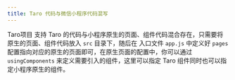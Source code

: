 ```yaml
---
title: Taro 代码与微信小程序代码混写
---
```


Taro项目 支持 Taro 的代码与小程序原生的页面、组件代码混合存在，只需要将原生的页面、组件代码放入 `src` 目录下，随后在 入口文件 `app.js` 中定义好 `pages` 配置指向对应的原生的页面即可，在原生页面的配置中，你可以通过 `usingComponents` 来定义需要引入的组件，这里可以指定 Taro 组件同时也可以指定小程序原生的组件。
